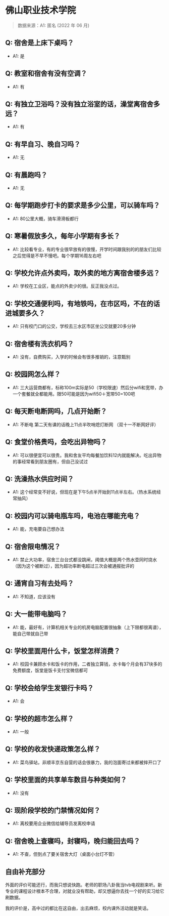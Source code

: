 # 佛山职业技术学院

> 数据来源：A1: 匿名 (2022 年 06 月)

## Q: 宿舍是上床下桌吗？

- A1: 是

## Q: 教室和宿舍有没有空调？

- A1: 有

## Q: 有独立卫浴吗？没有独立浴室的话，澡堂离宿舍多远？

- A1: 有

## Q: 有早自习、晚自习吗？

- A1: 无

## Q: 有晨跑吗？

- A1: 无

## Q: 每学期跑步打卡的要求是多少公里，可以骑车吗？

- A1: 80公里大概，骑车滑滑板都行

## Q: 寒暑假放多久，每年小学期有多长？

- A1: 比较看专业，有的专业很早放有的很慢，开学时间跟我别的的朋友们比较之后觉得是不早不慢吧。每个学期16周左右吧

## Q: 学校允许点外卖吗，取外卖的地方离宿舍楼多远？

- A1: 学校在工业区，能点的外卖少的很。反正我没点过。

## Q: 学校交通便利吗，有地铁吗，在市区吗，不在的话进城要多久？

- A1: 只有校门口的公交，学校去三水区市区坐公交就要20多分钟

## Q: 宿舍楼有洗衣机吗？

- A1: 没有，自费购买，入学的时候会有很多推销的，注意甄别

## Q: 校园网怎么样？

- A1: 三大运营商都有，标称100m实际是50（学校限速）然后分wifi和宽带，办一个套餐就全都能用。限50可能是因为wifi50＋宽带50=100吧

## Q: 每天断电断网吗，几点开始断？

- A1: 不断电
第二天有课的话晚上11点半吹哨熄灯断网
（双十一不断网好评）

## Q: 食堂价格贵吗，会吃出异物吗？

- A1: 可以很便宜可以很贵。我和舍友平均每餐加饮料12内就能解决。吃出异物的事经常看到朋友圈有，但自己没试过

## Q: 洗澡热水供应时间？

- A1: 这个经常变不好说，但现在是下午5点半开始到11点半左右。（热水系统经常抽风）

## Q: 校园内可以骑电瓶车吗，电池在哪能充电？

- A1: 能，充电要自己想办法

## Q: 宿舍限电情况？

- A1: 禁止大功率，宿舍三台台式都没跳闸，阈值大概是两个热水壶同时烧水（因为这个被断过），因为超功率断电超过三次会被通报批评的

## Q: 通宵自习有去处吗？

- A1: 不知道，应该没有

## Q: 大一能带电脑吗？

- A1: 能，最好有，计算机相关专业的机房电脑配置很抽象（上下限都很离谱），能自己带就自己带

## Q: 学校里面用什么卡，饭堂怎样消费？

- A1: 校园卡兼顾水卡和饭卡的作用，二者独立算钱，水卡每个月会有37块多的免费额度，饭堂是饭卡支付宝微信都可

## Q: 学校会给学生发银行卡吗？

- A1: 会

## Q: 学校的超市怎么样？

- A1: 一般

## Q: 学校的收发快递政策怎么样？

- A1: 菜鸟驿站，非顺丰京东自营的话会很暴力，我的泡面寄过来都被摔开口了

## Q: 学校里面的共享单车数目与种类如何？

- A1: 没有

## Q: 现阶段学校的门禁情况如何？

- A1: 离校要用企业微信给辅导员发离校申请

## Q: 宿舍晚上查寝吗，封寝吗，晚归能回去吗？

- A1: 不查，但到点了要关宿舍大灯（桌面小台灯不管）

## 自由补充部分

外面的评价可能还行，而我只想说快跑。老师的职场八卦我当tvb电视剧来听。新专业的课程设计根本不合理，对就业没有帮助，却又想逼你去找一个好的实习给它刷数据。

我的评价是，高中过的都比在这自由，出去麻烦，校内课外活动就是笑话。